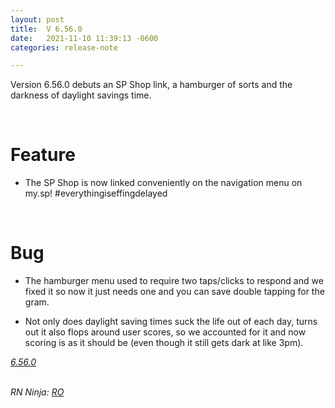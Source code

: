 ```yaml
---
layout: post
title:  V 6.56.0
date:   2021-11-10 11:39:13 -0600
categories: release-note

---
```

Version 6.56.0 debuts an SP Shop link, a hamburger of sorts and the darkness of daylight savings time. 


<br/>

# Feature
- The SP Shop is now linked conveniently on the navigation menu on my.sp! #everythingiseffingdelayed

<br/>

# Bug

- The hamburger menu used to require two taps/clicks to respond and we fixed it so now it just needs one and you can save double tapping for the gram. 

- Not only does daylight saving times suck the life out of each day, turns out it also flops around user scores, so we accounted for it and now scoring is as it should be (even though it still gets dark at like 3pm).


*[6.56.0](https://github.com/streetparking/my-streetparking/releases/tag/v6.55.0)*
<br/>
<br/>

_RN Ninja: [RO](https://github.com/robyanna)_
 
 
 